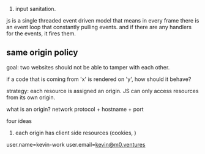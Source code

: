 
1. input sanitation.

js is a single threaded event driven model that means in every frame there is an event loop that constantly pulling events. and if there are any handlers for the events, it fires them.

## same origin policy

goal: two websites should not be able to tamper with each other.

if a code that is coming from 'x' is rendered on 'y', how should it behave?

strategy: each resource is assigned an origin. JS can only access resources from its own origin.

what is an origin? network protocol + hostname + port

four ideas
1. each origin has client side resources (cookies, )



user.name=kevin-work
user.email=kevin@m0.ventures

